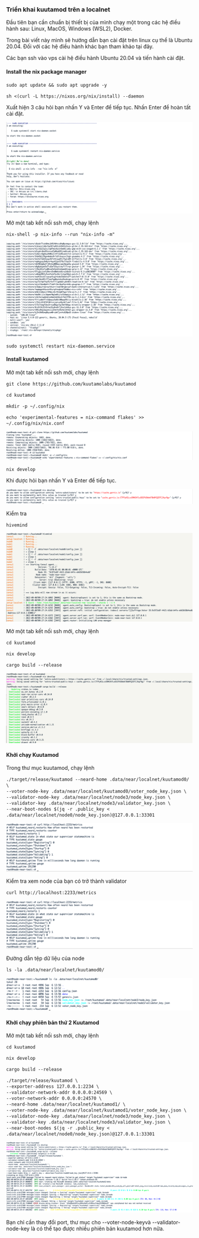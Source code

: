 ### Triển khai kuutamod trên a localnet

Đầu tiên bạn cần chuẩn bị thiết bị của mình chạy một trong các hệ điều hành sau: Linux, MacOS, Windows (WSL2), Docker.

Trong bài viết này mình sẽ hướng dẫn bạn cài đặt trên linux cụ thể là Ubuntu 20.04. Đối với các hệ điều hành khác bạn tham khảo tại đây.

Các bạn ssh vào vps cài hệ điều hành Ubuntu 20.04 và tiến hành cài đặt.

#### Install the nix package manager
```
sudo apt update && sudo apt upgrade -y
```
```
sh <(curl -L https://nixos.org/nix/install) --daemon
```
Xuất hiện 3 câu hỏi bạn nhấn Y và Enter để tiếp tục. Nhấn Enter để hoàn tất cài đặt.

![img](./images/kuutamod-localnet-01.png)

Mở một tab kết nối ssh mới, chạy lệnh
```
nix-shell -p nix-info --run "nix-info -m"
```

![img](./images/kuutamod-localnet-02.png)

```
sudo systemctl restart nix-daemon.service
```
#### Install kuutamod

Mở một tab kết nối ssh mới, chạy lệnh
```
git clone https://github.com/kuutamolabs/kuutamod
```
```
cd kuutamod
```
```
mkdir -p ~/.config/nix
```
```
echo 'experimental-features = nix-command flakes' >> ~/.config/nix/nix.conf
```

![img](./images/kuutamod-localnet-03.png)

```
nix develop
```
Khi được hỏi bạn nhấn Y và Enter để tiếp tục.

![img](./images/kuutamod-localnet-04.png)

Kiểm tra

```
hivemind
```

![img](./images/kuutamod-localnet-05.png)

Mở một tab kết nối ssh mới, chạy lệnh

```
cd kuutamod
```
```
nix develop
```
```
cargo build --release
```

![img](./images/kuutamod-localnet-06.png)

#### Khởi chạy Kuutamod

Trong thư mục kuutamod, chạy lệnh
```
./target/release/kuutamod --neard-home .data/near/localnet/kuutamod0/ \
--voter-node-key .data/near/localnet/kuutamod0/voter_node_key.json \
--validator-node-key .data/near/localnet/node3/node_key.json \
--validator-key .data/near/localnet/node3/validator_key.json \
--near-boot-nodes $(jq -r .public_key < .data/near/localnet/node0/node_key.json)@127.0.0.1:33301
```
![img](./images/kuutamod-localnet-07.png)

Kiểm tra xem node của bạn có trở thành validator
```
curl http://localhost:2233/metrics
```
![img](./images/kuutamod-localnet-08.png)

Đường dẫn tệp dữ liệu của node
```
ls -la .data/near/localnet/kuutamod0/
```

![img](./images/kuutamod-localnet-09.png)

#### Khởi chạy phiên bản thứ 2 Kuutamod

Mở một tab kết nối ssh mới, chạy lệnh

```
cd kuutamod
```
```
nix develop
```
```
cargo build --release
```
```
./target/release/kuutamod \
--exporter-address 127.0.0.1:2234 \
--validator-network-addr 0.0.0.0:24569 \
--voter-network-addr 0.0.0.0:24570 \
--neard-home .data/near/localnet/kuutamod1/ \
--voter-node-key .data/near/localnet/kuutamod1/voter_node_key.json \
--validator-node-key .data/near/localnet/node3/node_key.json \
--validator-key .data/near/localnet/node3/validator_key.json \
--near-boot-nodes $(jq -r .public_key < .data/near/localnet/node0/node_key.json)@127.0.0.1:33301
```
![img](./images/kuutamod-localnet-10.png)

Bạn chỉ cần thay đổi port, thư mục cho --voter-node-keyvà --validator-node-key là có thể tạo được nhiều phiên bản kuutamod hơn nữa.
